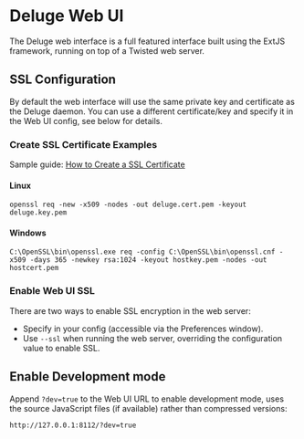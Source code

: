 # Deluge Web UI

The Deluge web interface is a full featured interface built using the ExtJS framework,
running on top of a Twisted web server.

## SSL Configuration

By default the web interface will use the same private key and certificate as
the Deluge daemon. You can use a different certificate/key and specify it in the Web UI
config, see below for details.

### Create SSL Certificate Examples

Sample guide: [How to Create a SSL Certificate][ssl cert]

#### Linux

    openssl req -new -x509 -nodes -out deluge.cert.pem -keyout deluge.key.pem

#### Windows

    C:\OpenSSL\bin\openssl.exe req -config C:\OpenSSL\bin\openssl.cnf -x509 -days 365 -newkey rsa:1024 -keyout hostkey.pem -nodes -out hostcert.pem

### Enable Web UI SSL

There are two ways to enable SSL encryption in the web server:

- Specify in your config (accessible via the Preferences window).
- Use `--ssl` when running the web server, overriding the configuration value to enable SSL.

## Enable Development mode

Append `?dev=true` to the Web UI URL to enable development mode, uses the source
JavaScript files (if available) rather than compressed versions:

    http://127.0.0.1:8112/?dev=true

[ssl cert]: http://www.yatblog.com/2007/02/27/how-to-create-a-ssl-certificate/
